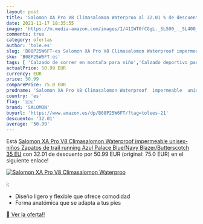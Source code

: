 ```yaml
---
layout: post
title: 'Salomon XA Pro V8 Climasalomon Waterproo al 32.01 % de descuento'
date: 2021-11-17 18:35:55
image: 'https://m.media-amazon.com/images/I/41IWT0fCGgL._SL500_._SL400_.jpg'
comments: true
category: ofertas
author: 'tole.es'
slug: 'B08P25W6FT-es Salomon XA Pro V8 Climasalomon Waterproof impermeable...'
sku: 'B08P25W6FT-es'
tags: [ 'Calzado de correr en montaña para niño','Calzado deportivo para niño','Calzados de running para niño','Zapatillas y calzado deportivo para Niño','Zapatos','Zapatos - Niños','Zapatos y complementos','salomon','zapatos', ]
actualPrice: 50.99 EUR
currency: EUR
price: 50.99
comparePrice: 75.0 EUR
prodname: 'Salomon XA Pro V8 Climasalomon Waterproof  impermeable  unisex-niños Zapatos de trail running  Azul  Palace Blue/Navy Blazer/Butterscotch   35 EU'
country: 'es'
flag: '🇪🇸'
brand: 'SALOMON'
buyurl: 'https://www.amazon.es/dp/B08P25W6FT/?tag=tolees-21'
descuento: '32.01'
average: '50.99'
---
```


Está [Salomon XA Pro V8 Climasalomon Waterproof  impermeable  unisex-niños Zapatos de trail running  Azul  Palace Blue/Navy Blazer/Butterscotch   35 EU](https://www.amazon.es/dp/B08P25W6FT/?tag=tolees-21) con 32.01 de descuento por 50.99 EUR (original: 75.0 EUR) en el siguiente enlace!

[![Salomon XA Pro V8 Climasalomon Waterproo](https://m.media-amazon.com/images/I/41IWT0fCGgL._SL500_._SL400_.jpg)](https://www.amazon.es/dp/B08P25W6FT/?tag=tolees-21)

ℹ️:

- Diseño ligero y flexible que ofrece comodidad
- Forma anatómica que se adapta a tus pies

[🛒 Ver la oferta!!](https://www.amazon.es/dp/B08P25W6FT/?tag=tolees-21)
